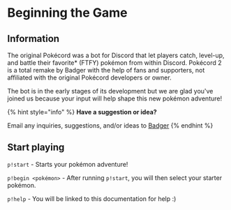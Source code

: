 # Beginning the Game

## Information

The original Pokécord was a bot for Discord that let players catch, level-up, and battle their favorite\* \(FTFY\) pokémon from within Discord. Pokécord 2 is a total remake by Badger with the help of fans and supporters, not affiliated with the original Pokécord developers or owner.

The bot is in the early stages of its development but we are glad you've joined us because your input will help shape this new pokémon adventure!

{% hint style="info" %}
**Have a suggestion or idea?**

Email any inquiries, suggestions, and/or ideas to [Badger](mailto:me@jaredscarito.com)
{% endhint %}

## Start playing

`p!start` - Starts your pokémon adventure!

`p!begin <pokémon>` - After running `p!start`, you will then select your starter pokémon.

`p!help` - You will be linked to this documentation for help :\)

